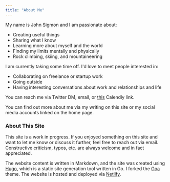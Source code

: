 ```yaml
---
title: "About Me"
---
```


My name is John Sigmon and I am passionate about:

- Creating useful things
- Sharing what I know
- Learning more about myself and the world
- Finding my limits mentally and physically
- Rock climbing, skiing, and mountaineering

I am currently taking some time off. I'd love to meet people interested in:
- Collaborating on freelance or startup work
- Going outside
- Having interesting conversations about work and relationships and life

You can reach me via Twitter DM, email, or [this](https://calendly.com/johnsigmon1/chat) Calendly link.

You can find out more about me via my writing on this site or my social media accounts linked on the home page. 

### About This Site

This site is a work in progress. If you enjoyed something on this site and want to let me know or discuss it further, feel free to reach out via email. Constructive criticism, typos, etc. are always welcome and in fact appreciated.

The website content is written in Markdown, and the site was created using [Hugo](https://gohugo.io/), which is a static site generation tool written in Go. I forked the [Goa](https://github.com/shenoybr/hugo-goa) theme. The website is hosted and deployed via [Netlify](https://www.netlify.com/).

